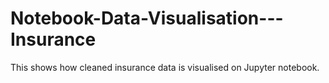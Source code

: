 # Notebook-Data-Visualisation---Insurance

This shows how cleaned insurance data is visualised on Jupyter notebook.

